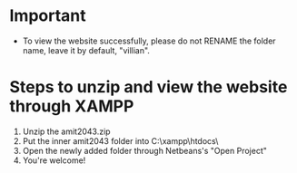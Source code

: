 # Important
- To view the website successfully, please do not RENAME the folder name, leave it by default, "villian".

# Steps to unzip and view the website through XAMPP
1. Unzip the amit2043.zip
2. Put the inner amit2043 folder into C:\xampp\htdocs\
3. Open the newly added folder through Netbeans's "Open Project"
4. You're welcome!
